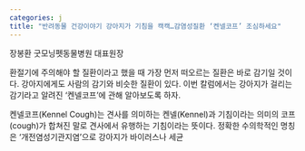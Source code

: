 ```yaml
---
categories: j
title: "반려동물 건강이야기 강아지가 기침을 캑캑…감염성질환 ‘켄넬코프’ 조심하세요"
---
```

장봉환 굿모닝펫동물병원 대표원장


환절기에 주의해야 할 질환이라고 했을 때 가장 먼저 떠오르는 질환은 바로 감기일 것이다. 강아지에게도 사람의 감기와 비슷한 질환이 있다. 이번 칼럼에서는 강아지가 걸리는 감기라고 알려진 &lsquo;켄넬코프&rsquo;에 관해 알아보도록 하자.

켄넬코프(Kennel Cough)는 견사를 의미하는 켄넬(Kennel)과 기침이라는 의미의 코프(cough)가 합쳐진 말로 견사에서 유행하는 기침이라는 뜻이다. 정확한 수의학적인 명칭은 &lsquo;개전염성기관지염&rsquo;으로 강아지가 바이러스나 세균